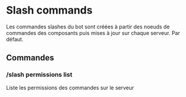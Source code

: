 # Slash commands

Les commandes slashes du bot sont créées à partir des noeuds de commandes des composants puis mises à jour sur chaque serveur. Par défaut.

## Commandes

### /slash permissions list

Liste les permissions des commandes sur le serveur